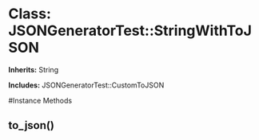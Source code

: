 # Class: JSONGeneratorTest::StringWithToJSON
**Inherits:** String
    
**Includes:** JSONGeneratorTest::CustomToJSON
  




#Instance Methods
## to_json() [](#method-i-to_json)

